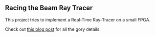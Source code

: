 
Racing the Beam Ray Tracer
--------------------------

This project tries to implement a Real-Time Ray-Tracer on a small FPGA.

Check out [this blog post](https://tomverbeure.github.io/rtl/2018/11/26/Racing-the-Beam-Ray-Tracer.html) 
for all the gory details.
